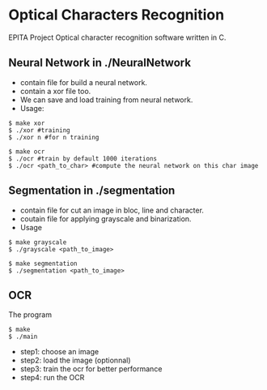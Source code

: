# Optical Characters Recognition

EPITA Project
Optical character recognition software written in C.

## Neural Network in ./NeuralNetwork
- contain file for build a neural network.
- contain a xor file too.
- We can save and load training from neural network.
- Usage:
```
$ make xor
$ ./xor #training
$ ./xor n #for n training

$ make ocr
$ ./ocr #train by default 1000 iterations
$ ./ocr <path_to_char> #compute the neural network on this char image
```

## Segmentation in ./segmentation
- contain file for cut an image in bloc, line and character.
- coutain file for applying grayscale and binarization.
- Usage
```
$ make grayscale
$ ./grayscale <path_to_image>

$ make segmentation
$ ./segmentation <path_to_image>
```

## OCR
The program

```
$ make
$ ./main
```

- step1: choose an image
- step2: load the image (optionnal)
- step3: train the ocr for better performance
- step4: run the OCR
